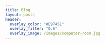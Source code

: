 ```yaml
---
title: Blog
layout: posts
header:
  overlay_color: "#E97451"
  overlay_filter: "0.6"
  overlay_image: /images/computer-room.jpg
---
```

